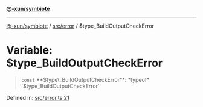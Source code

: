 [**@-xun/symbiote**](../../../README.md)

***

[@-xun/symbiote](../../../README.md) / [src/error](../README.md) / $type\_BuildOutputCheckError

# Variable: $type\_BuildOutputCheckError

> `const` **$type\_BuildOutputCheckError**: *typeof* `$type_BuildOutputCheckError`

Defined in: [src/error.ts:21](https://github.com/Xunnamius/symbiote/blob/167e0f9b786b0a4f8ab8478cb4284deee6916ad7/src/error.ts#L21)
